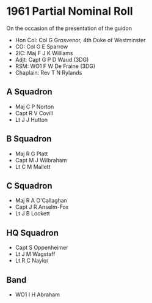 # 1961 Partial Nominal Roll

On the occasion of the presentation of the guidon

* Hon Col: Col G Grosvenor, 4th Duke of Westminster
* CO: Col G E Sparrow
* 2IC: Maj F J K Williams
* Adjt: Capt G P D Waud (3DG)
* RSM: WO1 F W De Fraine (3DG)
* Chaplain: Rev T N Rylands

## A Squadron

* Maj C P Norton
* Capt R V Covill
* Lt J J Hutton

## B Squadron

* Maj R G Platt
* Capt M J Wilbraham
* Lt C M Mallett

## C Squadron

* Maj R A O'Callaghan
* Capt J R Anselm-Fox
* Lt J B Lockett

## HQ Squadron

* Capt S Oppenheimer
* Lt J M Wagstaff
* Lt R C Naylor

## Band

* WO1 I H Abraham
